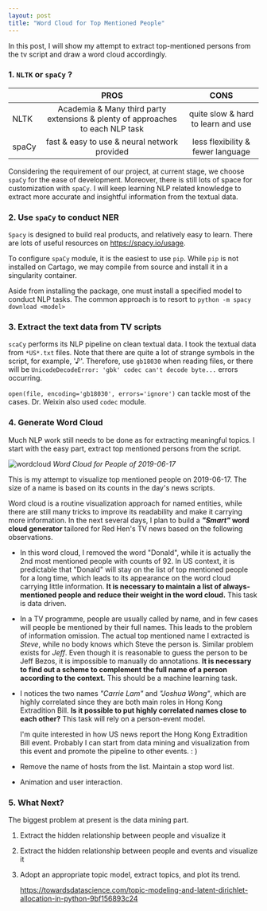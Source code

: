 ```yaml
---
layout: post
title: "Word Cloud for Top Mentioned People"
---
```


In this post, I will show my attempt to extract top-mentioned persons from the tv script and draw a word cloud accordingly.

### 1. `NLTK` or `spaCy` ?

|       |                             PROS                             |                CONS                |
| ----- | :----------------------------------------------------------: | :--------------------------------: |
| NLTK  | Academia & Many third party extensions & plenty of approaches to each NLP task | quite slow & hard to learn and use |
| spaCy |         fast & easy to use & neural network provided         | less flexibility & fewer language  |

Considering the requirement of our project, at current stage, we choose `spaCy` for the ease of development. Moreover, there is still lots of space for customization with `spaCy`. I will keep learning NLP related knowledge to extract more accurate and insightful information from the textual data.



### 2. Use `spaCy` to conduct NER

`Spacy` is designed to build real products, and relatively easy to learn. There are lots of useful resources on https://spacy.io/usage.  

To configure `spaCy` module, it is the easiest to use `pip`. While `pip` is not installed on Cartago, we may compile from source and install it in a singularity container.

Aside from installing the package, one must install a specified model to conduct NLP tasks. The common approach is to resort to `python -m spacy download <model>`



### 3. Extract the text data from TV scripts

`scaCy` performs its NLP pipeline on clean textual data. I took the textual data from `*US*.txt` files. Note that there are quite a lot of strange symbols in the script, for example, '♪'. Therefore, use `gb18030` when reading files, or there will be `UnicodeDecodeError: 'gbk' codec can't decode byte...` errors occurring. 

`open(file, encoding='gb18030', errors='ignore')` can tackle most of the cases. Dr. Weixin also used `codec` module.



### 4. Generate Word Cloud

Much NLP work still needs to be done as for extracting meaningful topics. I start with the easy part, extract top mentioned persons from the script.

![wordcloud](/assets/wordcloud.png)
*Word Cloud for People of 2019-06-17*

This is my attempt to visualize top mentioned people on 2019-06-17. The size of a name is based on its counts in the day's news scripts. 

Word cloud is a routine visualization approach for named entities, while there are still many tricks to improve its readability and make it carrying more information. In the next several days, I plan to build a ***"Smart"* word cloud generator** tailored for Red Hen's TV news based on the following observations.

- In this word cloud, I removed the word "Donald", while it is actually the 2nd most mentioned people with counts of 92. In US context, it is predictable that "Donald" will stay on the list of top mentioned people for a long time, which leads to its appearance on the word cloud carrying little information. **It is necessary to maintain a list of  always-mentioned people and reduce their weight in the word cloud.** This task is data driven.

- In a TV programme, people are usually called by name, and in few cases will people be mentioned by their full names. This leads to the problem of information omission. The actual top mentioned name I extracted is *Steve*, while no body knows which Steve the person is. Similar problem exists for *Jeff*. Even though it is reasonable to guess the person to be Jeff Bezos, it is impossible to manually do annotations. **It is necessary to find out a scheme to complement the full name of a person according to the context.** This should be a machine learning task.

- I notices the two names *"Carrie Lam"* and *"Joshua Wong"*, which are highly correlated since they are both main roles in Hong Kong Extradition Bill. **Is it possible to put highly correlated names close to each other?** This task will rely on a person-event model.

  I'm quite interested in how US news report the Hong Kong Extradition Bill event. Probably I can start from data mining and visualization from this event and promote the pipeline to other events. : )

- Remove the name of hosts from the list. Maintain a stop word list.

- Animation and user interaction.

  

### 5. What Next?

The biggest problem at present is the data mining part.

1. Extract the hidden relationship between people and visualize it

2. Extract the hidden relationship between people and events and visualize it

3. Adopt an appropriate topic model, extract topics, and plot its trend.

   https://towardsdatascience.com/topic-modeling-and-latent-dirichlet-allocation-in-python-9bf156893c24
